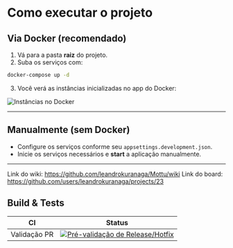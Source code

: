 # Como executar o projeto

## Via Docker (recomendado)

1. Vá para a pasta **raiz** do projeto.
2. Suba os serviços com:

```bash
docker-compose up -d
```

3. Você verá as instâncias inicializadas no app do Docker:

![Instâncias no Docker](https://github.com/user-attachments/assets/f93fb8f0-0da5-42a8-936e-568c876b02ce)

---

## Manualmente (sem Docker)

* Configure os serviços conforme seu `appsettings.development.json`.
* Inicie os serviços necessários e **start** a aplicação manualmente.

---

Link do wiki: https://github.com/leandrokuranaga/Mottu/wiki
Link do board: https://github.com/users/leandrokuranaga/projects/23


## Build & Tests
| CI | Status |
| --- | --- | 
| Validação PR| [![Pré-validação de Release/Hotfix](https://github.com/leandrokuranaga/mottu/actions/workflows/validate-pr.yml/badge.svg)](https://github.com/leandrokuranaga/mottu/actions/workflows/validate-pr.yml)
